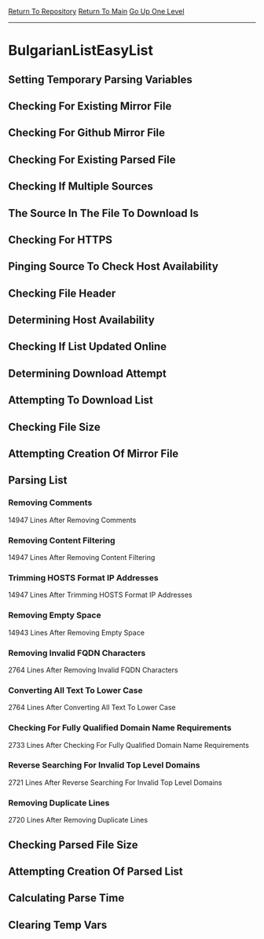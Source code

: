 [Return To Repository](https://github.com/deathbybandaid/piholeparser/)
[Return To Main](https://github.com/deathbybandaid/piholeparser/blob/master/RecentRunLogs/Mainlog.md)
[Go Up One Level](https://github.com/deathbybandaid/piholeparser/blob/master/RecentRunLogs/TopLevelScripts/30-Processing-External-Blacklists.md)
____________________________________
# BulgarianListEasyList
## Setting Temporary Parsing Variables
## Checking For Existing Mirror File
## Checking For Github Mirror File
## Checking For Existing Parsed File
## Checking If Multiple Sources
## The Source In The File To Download Is
## Checking For HTTPS
## Pinging Source To Check Host Availability
## Checking File Header
## Determining Host Availability
## Checking If List Updated Online
## Determining Download Attempt
## Attempting To Download List
## Checking File Size
## Attempting Creation Of Mirror File
## Parsing List
### Removing Comments
14947 Lines After Removing Comments
### Removing Content Filtering
14947 Lines After Removing Content Filtering
### Trimming HOSTS Format IP Addresses
14947 Lines After Trimming HOSTS Format IP Addresses
### Removing Empty Space
14943 Lines After Removing Empty Space
### Removing Invalid FQDN Characters
2764 Lines After Removing Invalid FQDN Characters
### Converting All Text To Lower Case
2764 Lines After Converting All Text To Lower Case
### Checking For Fully Qualified Domain Name Requirements
2733 Lines After Checking For Fully Qualified Domain Name Requirements
### Reverse Searching For Invalid Top Level Domains
2721 Lines After Reverse Searching For Invalid Top Level Domains
### Removing Duplicate Lines
2720 Lines After Removing Duplicate Lines
## Checking Parsed File Size
## Attempting Creation Of Parsed List
## Calculating Parse Time
## Clearing Temp Vars
